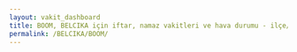 ```yaml
---
layout: vakit_dashboard
title: BOOM, BELCIKA için iftar, namaz vakitleri ve hava durumu - ilçe/eyalet seç
permalink: /BELCIKA/BOOM/
---
```


<script type="text/javascript">
  var GLOBAL_COUNTRY = 'BELCIKA';
  var GLOBAL_CITY = 'BOOM';
  var GLOBAL_STATE = '';
  var lat = 72;
  var lon = 21;
</script>
